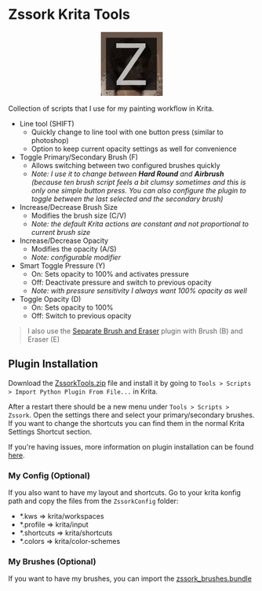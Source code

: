 
# Zssork Krita Tools

<p align="center">
  <img src="./thumbnail.jpg" width="25%"> 
</p>

Collection of scripts that I use for my painting workflow in Krita.

- Line tool (SHIFT)
  - Quickly change to line tool with one button press (similar to photoshop)
  - Option to keep current opacity settings as well for convenience
- Toggle Primary/Secondary Brush (F)
  - Allows switching between two configured brushes quickly
  - _Note: I use it to change between **Hard Round** and **Airbrush** (because ten brush script feels a bit clumsy sometimes and this is only one simple button press. You can also configure the plugin to toggle between the last selected and the secondary brush)_
- Increase/Decrease Brush Size
  - Modifies the brush size (C/V)
  - _Note: the default Krita actions are constant and not proportional to current brush size_
- Increase/Decrease Opacity
  - Modifies the opacity (A/S)
  - _Note: configurable modifier_
- Smart Toggle Pressure (Y)
  - On: Sets opacity to 100% and activates pressure
  - Off: Deactivate pressure and switch to previous opacity 
  - _Note: with pressure sensitivity I always want 100% opacity as well_
- Toggle Opacity (D)
  - On: Sets opacity to 100%
  - Off: Switch to previous opacity

> I also use the [Separate Brush and Eraser](https://github.com/ollyisonit/krita-separate-brush-eraser) plugin with Brush (B) and Eraser (E)

## Plugin Installation

Download the [ZssorkTools.zip](https://github.com/Readock/ZssorkTools/archive/refs/heads/main.zip) file and install it by going to `Tools > Scripts > Import Python Plugin From File...` in Krita. 

After a restart there should be a new menu under `Tools > Scripts > Zssork`. Open the settings there and select your primary/secondary brushes. If you want to change the shortcuts you can find them in the normal Krita Settings Shortcut section. 

If you're having issues, more information on plugin installation can be found [here](https://docs.krita.org/en/user_manual/python_scripting/install_custom_python_plugin.html).

### My Config (Optional)
If you also want to have my layout and shortcuts. Go to your krita konfig path and copy the files from the `ZssorkConfig` folder:

- *.kws => krita/workspaces
- *.profile => krita/input
- *.shortcuts => krita/shortcuts
- *.colors => krita/color-schemes

### My Brushes (Optional)

If you want to have my brushes, you can import the [zssork_brushes.bundle](https://raw.githubusercontent.com/Readock/ZssorkTools/main/zssork_brushes.bundle)